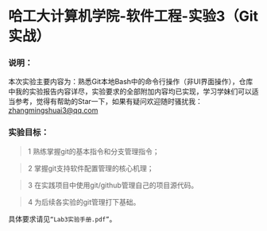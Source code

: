 # 哈工大计算机学院-软件工程-实验3（Git实战）

### 说明：

本次实验主要内容为：熟悉Git本地Bash中的命令行操作（非UI界面操作），仓库中我的实验报告内容详尽，实验要求的全部附加内容均已实现，学习学妹们可以适当参考，觉得有帮助的Star一下，如果有疑问欢迎随时骚扰我：zhangmingshuai3@qq.com

### 实验目标：

>1 熟练掌握git的基本指令和分支管理指令；<br>

>2 掌握git支持软件配置管理的核心机理； <br>

>3 在实践项目中使用git/github管理自己的项目源代码。 <br>

>4 为后续各实验的git管理打下基础。<br>


具体要求请见`“Lab3实验手册.pdf”`。
